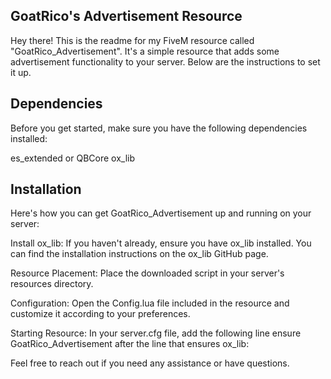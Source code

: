 ## GoatRico's Advertisement Resource
Hey there! This is the readme for my FiveM resource called "GoatRico_Advertisement". It's a simple resource that adds some advertisement functionality to your server. Below are the instructions to set it up.

## Dependencies
Before you get started, make sure you have the following dependencies installed:

es_extended or QBCore
ox_lib

## Installation
Here's how you can get GoatRico_Advertisement up and running on your server:

Install ox_lib: If you haven't already, ensure you have ox_lib installed. You can find the installation instructions on the ox_lib GitHub page.

Resource Placement: Place the downloaded script in your server's resources directory.

Configuration: Open the Config.lua file included in the resource and customize it according to your preferences.

Starting Resource: In your server.cfg file, add the following line ensure GoatRico_Advertisement after the line that ensures ox_lib:


Feel free to reach out if you need any assistance or have questions.
